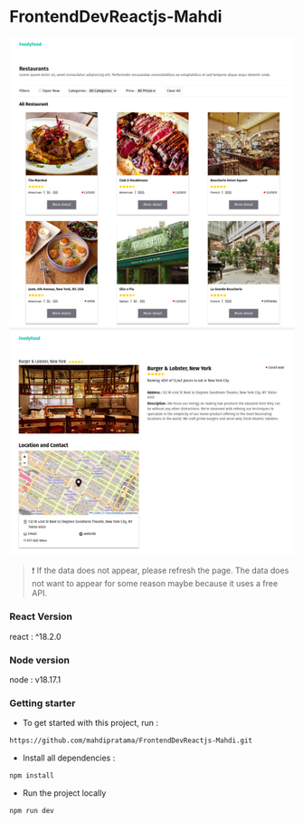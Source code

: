 # FrontendDevReactjs-Mahdi

<img src='./src/assets/screenshot.png' style='width: 700px'/>
<img src='./src/assets/screenshot2.png' style='width: 700px'/>

> ❗
> If the data does not appear, please refresh the page. The data does not want to appear for some reason maybe because it uses a free API.

### React Version

react : ^18.2.0

### Node version

node : v18.17.1

### Getting starter

- To get started with this project, run :

```bash
https://github.com/mahdipratama/FrontendDevReactjs-Mahdi.git
```

- Install all dependencies :

```bash
npm install
```

- Run the project locally

```bash
npm run dev
```
